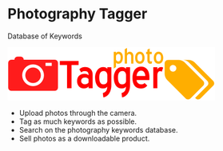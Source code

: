 # Photography Tagger

Database of Keywords

![Logo](logo.png)

* Upload photos through the camera.
* Tag as much keywords as possible.
* Search on the photography keywords database.
* Sell photos as a downloadable product.